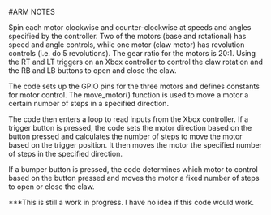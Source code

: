 #ARM NOTES

Spin each motor clockwise and counter-clockwise at speeds and angles specified by the controller.
Two of the motors (base and rotational) has speed and angle controls, while one motor (claw motor) has revolution controls (i.e. do 5 revolutions).
The gear ratio for the motors is 20:1.
Using the RT and LT triggers on an Xbox controller to control the claw rotation and the RB and LB buttons to open and close the claw.


The code sets up the GPIO pins for the three motors and defines constants for motor control. 
The move_motor() function is used to move a motor a certain number of steps in a specified direction.

The code then enters a loop to read inputs from the Xbox controller. 
If a trigger button is pressed, the code sets the motor direction based on the button pressed and calculates the number of steps to move the motor based on the trigger position. 
It then moves the motor the specified number of steps in the specified direction.

If a bumper button is pressed, the code determines which motor to control based on the button pressed and moves the motor a fixed number of steps to open or close the claw.

***This is still a work in progress. I have no idea if this code would work.
